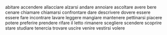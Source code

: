 abitare
accendere
allacciare
alzarsi
andare
annoiare
ascoltare
avere
bere
cenare
chiamare
chiamarsi
confrontare
dare
descrivere
dovere
essere
essere
fare
incontrare
lavare
leggere
mangiare
mantenere
pettinarsi
piacere
potere
preferire
prendere
rifare il letto
rimanere
scegliere
scendere
scoprire
stare
studiare
tenercia
trovare
uscire
venire
vestirsi
volere